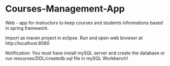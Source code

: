 # Courses-Management-App
Web - app for instructors to keep courses and students infromations based in spring framework.

Import as maven project in eclipse.
Run and open web browser at http://localhost:8080

Notification:
You must have install mySQL server and create the database or run resourses/DDL/createdb.sql file 
in mySQL Workbench!
